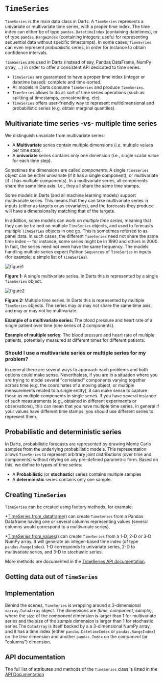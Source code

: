 # `TimeSeries`

`TimeSeries` is the main data class in Darts. A `TimeSeries` represents a univariate or multivariate time series, with a proper time index. The time index can either be of type `pandas.DatetimeIndex` (containing datetimes), or of type `pandas.RangeIndex` (containing integers; useful for representing sequential data without specific timestamps). In some cases, `TimeSeries` can even represent *probabilistic* series, in order for instance to obtain confidence intervals.

`TimeSeries` are used in Darts (instead of say, Pandas DataFrame, NumPy array, ...) in order to offer a consistent API dedicated to time series:

* `TimeSeries` are guaranteed to have a proper time index (integer or datetime based): complete and time-sorted.
* All models in Darts consume `TimeSeries` and produce `TimeSeries`.
* `TimeSeries` allows to do all sort of time series operations (such as splitting at timestamps, concatenating, etc).
* `TimeSeries` offers user-friendly way to represent multidimensional and probabilistic series (e.g. obtain marginal quantiles).

## Multivariate time series -vs- multiple time series
We distinguish unvariate from multivariate series:

* A **Multivariate** series contain multiple dimensions (i.e. multiple values per time step).
* A **univariate** series contains only one dimension (i.e., single scalar value for each time step).

Sometimes the dimensions are called *components*. A single `TimeSeries` object can be either univariate (if it has a single component), or multivariate (if it has multiple components). In a multivariate series, all components share the same time axis. I.e., they all share the same time stamps.

Some models in Darts (and all machine learning models) support multivariate series. This means that they can take multivariate series in inputs (either as targets or as covariates), and the forecasts they produce will have a dimensionality matching that of the targets. 

In addition, some models can work on *multiple time series*, meaning that they can be trained on multiple `TimeSeries` objects, and used to forecasts multiple `TimeSeries` objects in one go. This is sometimes referred to as panel data. In such cases, the different `TimeSeries` need not share the same time index -- for instance, some series might be in 1990 and others in 2000. In fact, the series need not even have the same frequency. The models handling multiple series expect Python `Sequence`s of `TimeSeries` in inputs (for example, a simple list of `TimeSeries`).

![figure1](./images/covariates/multivariate.png)

**Figure 1:** A single multivariate series. In Darts this is represented by a single `TimeSeries` object.

![figure2](./images/covariates/multiple-ts.png)

**Figure 2:** Multiple time series. In Darts this is represented by multiple `TimeSeries` objects. The series may or may not share the same time axis, and may or may not be multivariate.

**Example of a multivariate series:** The blood pressure and heart rate of a single patient over time (one series of 2 components).

**Example of multiple series:** The blood pressure and heart rate of multiple patients; potentially measured at different times for different patients.


### Should I use a multivariate series or multiple series for my problem?
In general there are several ways to approach each problems and both options could make sense. Nevertheless, if you are in a situation where you are trying to model several "correlated" components varying together across time (e.g. the coordinates of a moving object, or multiple measurements related to a single entity), it can make sense to capture those as multiple components in single series. If you have several instance of such measurements (e.g., obtained in different experiments or observations), this can mean that you have multiple time series. In general if your values have different time stamps, you should use different series to represent them.


## Probabilistic and deterministic series
In Darts, probabilistic forecasts are represented by drawing Monte Carlo samples from the underlying probabilistic models. This representation allows `TimeSeries` to represent arbitrary joint distributions (over time and components) without relying on any pre-defined parametric form. Based on this, we define to types of time series:

* A **Probabilistic** (or **stochastic**) series contains multiple samples
* A **deterministic** series contains only one sample.

## Creating `TimeSeries`
`TimeSeries` can be created using factory methods, for example:

*[TimeSeries.from_dataframe()](https://unit8co.github.io/darts/generated_api/darts.timeseries.html#darts.timeseries.TimeSeries.from_dataframe) can create `TimeSeries` from a Pandas Dataframe having one or several columns representing values (several columns would correspond to a multivariate series).

*[TimeSeries.from_values()](https://unit8co.github.io/darts/generated_api/darts.timeseries.html#darts.timeseries.TimeSeries.from_values) can create `TimeSeries` from a 1-D, 2-D or 3-D NumPy array. It will generate an integer-based time index (of type `pandas.RangeIndex`). 1-D corresponds to univariate series, 2-D to multivariate series, and 3-D to stochastic series.

More methods are documented in the [TimeSeries API documentation](https://unit8co.github.io/darts/generated_api/darts.timeseries.html).

## Getting data out of `TimeSeries`


## Implementation
Behind the scenes, `TimeSeries` is wrapping around a 3-dimensional `xarray.DataArray` object. The dimensions are *(time, component, sample)*, where the size of the *component* dimension is larger than 1 for multivariate series and the size of the *sample* dimension is larger than 1 for stochastic series.The `DataArray` is itself backed by a a 3-dimensional NumPy array, and it has a time index (either `pandas.DatetimeIndex` or `pandas.RangeIndex`) on the *time* dimension and another `pandas.Index` on the *component* (or "columns") dimension.

## API documentation
The full list of attributes and methods of the `TimeSeries` class is listed in the [API Documentation](https://unit8co.github.io/darts/generated_api/darts.timeseries.html)
